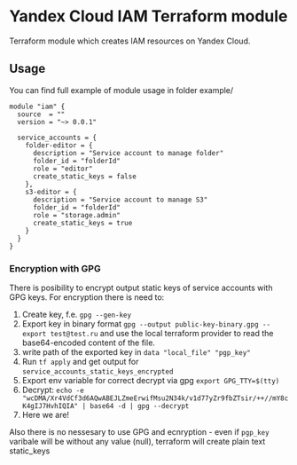 # Yandex Cloud IAM Terraform module

Terraform module which creates IAM resources on Yandex Cloud.

## Usage

You can find full example of module usage in folder example/

```hcl
module "iam" {
  source  = ""
  version = "~> 0.0.1"

  service_accounts = {
    folder-editor = {
      description = "Service account to manage folder"
      folder_id = "folderId"
      role = "editor"
      create_static_keys = false
    },
    s3-editor = {
      description = "Service account to manage S3"
      folder_id = "folderId"
      role = "storage.admin"
      create_static_keys = true
    }
  }
}
```

### Encryption with GPG
There is posibility to encrypt output static keys of service accounts with GPG keys. For encryption there is need to:
1. Create key, f.e. `gpg --gen-key`
2. Export key in binary format `gpg --output public-key-binary.gpg --export test@test.ru` and use the local terraform provider to read the base64-encoded content of the file.
3. write path of the exported key in `data "local_file" "pgp_key"`
4. Run `tf apply` and get output for `service_accounts_static_keys_encrypted`
5. Export env variable for correct decrypt via gpg `export GPG_TTY=$(tty)`
6. Decrypt:
`echo -e "wcDMA/Xr4VdCf3d6AQwABEJLZmeErwifMsu2N34k/v1d77yZr9fbZTsir/++//mY8cK4gIJ7HvhIQIA" | base64 -d | gpg --decrypt`
7. Here we are!

Also there is no nessesary to use GPG and ecnryption - even if `pgp_key` varibale will be without any value (null), terraform will create plain text static_keys

